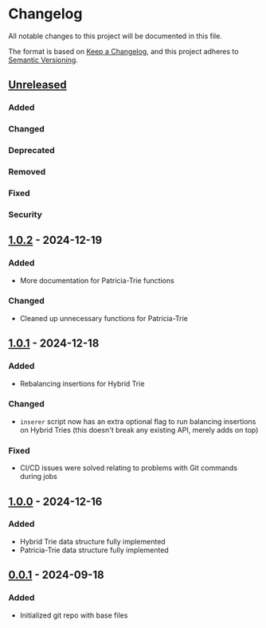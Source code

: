 # Changelog

All notable changes to this project will be documented in this file.

The format is based on [Keep a Changelog](https://keepachangelog.com/en/1.1.0/),
and this project adheres to [Semantic Versioning](https://semver.org/spec/v2.0.0.html).

## [Unreleased]

### Added

### Changed

### Deprecated

### Removed

### Fixed

### Security

## [1.0.2] - 2024-12-19

### Added

- More documentation for Patricia-Trie functions

### Changed

- Cleaned up unnecessary functions for Patricia-Trie

## [1.0.1] - 2024-12-18

### Added

- Rebalancing insertions for Hybrid Trie

### Changed

- `inserer` script now has an extra optional flag to run balancing insertions on Hybrid Tries (this doesn't break any
existing API, merely adds on top)

### Fixed

- CI/CD issues were solved relating to problems with Git commands during jobs

## [1.0.0] - 2024-12-16

### Added

- Hybrid Trie data structure fully implemented
- Patricia-Trie data structure fully implemented

## [0.0.1] - 2024-09-18

### Added

- Initialized git repo with base files

[unreleased]: https://github.com/GreengagePlum/tries/compare/v1.0.2...HEAD

[1.0.2]: https://github.com/GreengagePlum/tries/compare/v1.0.1...v1.0.2

[1.0.1]: https://github.com/GreengagePlum/tries/compare/v1.0.0...v1.0.1

[1.0.0]: https://github.com/GreengagePlum/tries/compare/v0.0.1...v1.0.0

[0.0.1]: https://github.com/GreengagePlum/tries/releases/tag/v0.0.1
